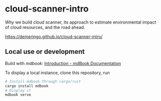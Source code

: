 # cloud-scanner-intro

_Why_ we build cloud scanner, its approach to estimate environmental impact of cloud resources, and the road ahead.

<https://demeringo.github.io/cloud-scanner-intro/>

## Local use or development

Build with *mdbook*: [Introduction - mdBook Documentation](https://rust-lang.github.io/mdBook/)

To display a local instance, clone this repository, run

```sh
# Install mdbook through cargo/rust
cargo install mdbook
# Display it
mdbook serve
```
